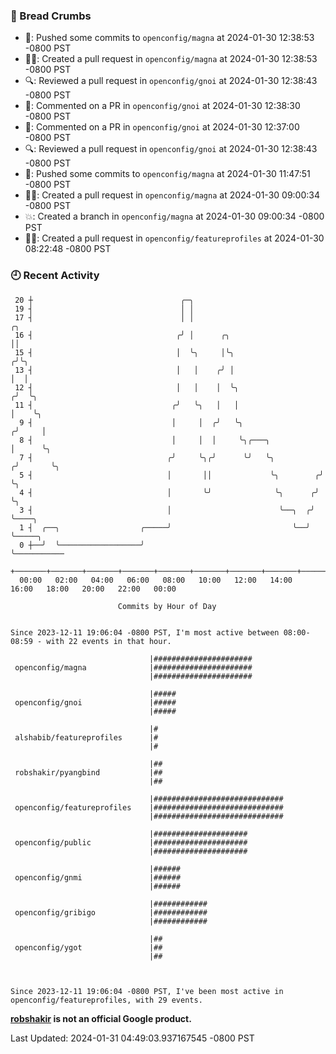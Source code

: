 ### 🍞 Bread Crumbs

 * 🚢: Pushed some commits to `openconfig/magna` at 2024-01-30 12:38:53 -0800 PST
 * ✍🏼: Created a pull request in `openconfig/magna` at 2024-01-30 12:38:53 -0800 PST
 * 🔍: Reviewed a pull request in  `openconfig/gnoi` at 2024-01-30 12:38:43 -0800 PST
 * 💬: Commented on a PR in  `openconfig/gnoi` at 2024-01-30 12:38:30 -0800 PST
 * 💬: Commented on a PR in  `openconfig/gnoi` at 2024-01-30 12:37:00 -0800 PST
 * 🔍: Reviewed a pull request in  `openconfig/gnoi` at 2024-01-30 12:38:43 -0800 PST
 * 🚢: Pushed some commits to `openconfig/magna` at 2024-01-30 11:47:51 -0800 PST
 * ✍🏼: Created a pull request in `openconfig/magna` at 2024-01-30 09:00:34 -0800 PST
 * 💥: Created a branch in `openconfig/magna` at 2024-01-30 09:00:34 -0800 PST
 * ✍🏼: Created a pull request in `openconfig/featureprofiles` at 2024-01-30 08:22:48 -0800 PST

### 🕘 Recent Activity
```
 20 ┼                                 ╭─╮
 19 ┤                                 │ │
 17 ┤                                 │ │                                ╭╮
 16 ┤                                ╭╯ │      ╭╮                        ││
 15 ┤                                │  ╰╮     │╰╮                      ╭╯╰╮
 13 ┤                                │   │    ╭╯ │                      │  │
 12 ┤                                │   │    │  ╰╮                    ╭╯  ╰╮
 11 ┤                               ╭╯   ╰╮   │   │                    │    ╰╮
  9 ┤                               │     │  ╭╯   ╰╮                  ╭╯     │
  8 ┤                               │     │  │     ╰╮╭───╮            │      ╰╮
  7 ┤                              ╭╯     ╰╮╭╯      ╰╯   ╰╮          ╭╯       ╰╮
  5 ┤                              │       ││             ╰╮        ╭╯         ╰╮
  4 ┤                              │       ╰╯              ╰╮      ╭╯           ╰╮
  3 ┤                              │                        ╰──╮  ╭╯             ╰────╮
  1 ┤  ╭──╮                  ╭─────╯                           ╰──╯                   ╰─────╮
  0 ┼──╯  ╰──────────────────╯                                                              ╰───────────
    +───────+───────+───────+───────+───────+───────+───────+───────+───────+───────+───────+───────+────
  00:00   02:00   04:00   06:00   08:00   10:00   12:00   14:00   16:00   18:00   20:00   22:00   00:00   

						Commits by Hour of Day


Since 2023-12-11 19:06:04 -0800 PST, I'm most active between 08:00-08:59 - with 22 events in that hour.

```



```
                               |######################
 openconfig/magna              |######################
                               |######################

                               |#####
 openconfig/gnoi               |#####
                               |#####

                               |#
 alshabib/featureprofiles      |#
                               |#

                               |##
 robshakir/pyangbind           |##
                               |##

                               |#############################
 openconfig/featureprofiles    |#############################
                               |#############################

                               |#####################
 openconfig/public             |#####################
                               |#####################

                               |######
 openconfig/gnmi               |######
                               |######

                               |############
 openconfig/gribigo            |############
                               |############

                               |##
 openconfig/ygot               |##
                               |##



Since 2023-12-11 19:06:04 -0800 PST, I've been most active in openconfig/featureprofiles, with 29 events.

```
**[robshakir](mailto:robjs@google.com) is not an official Google product.**  


Last Updated: 2024-01-31 04:49:03.937167545 -0800 PST
